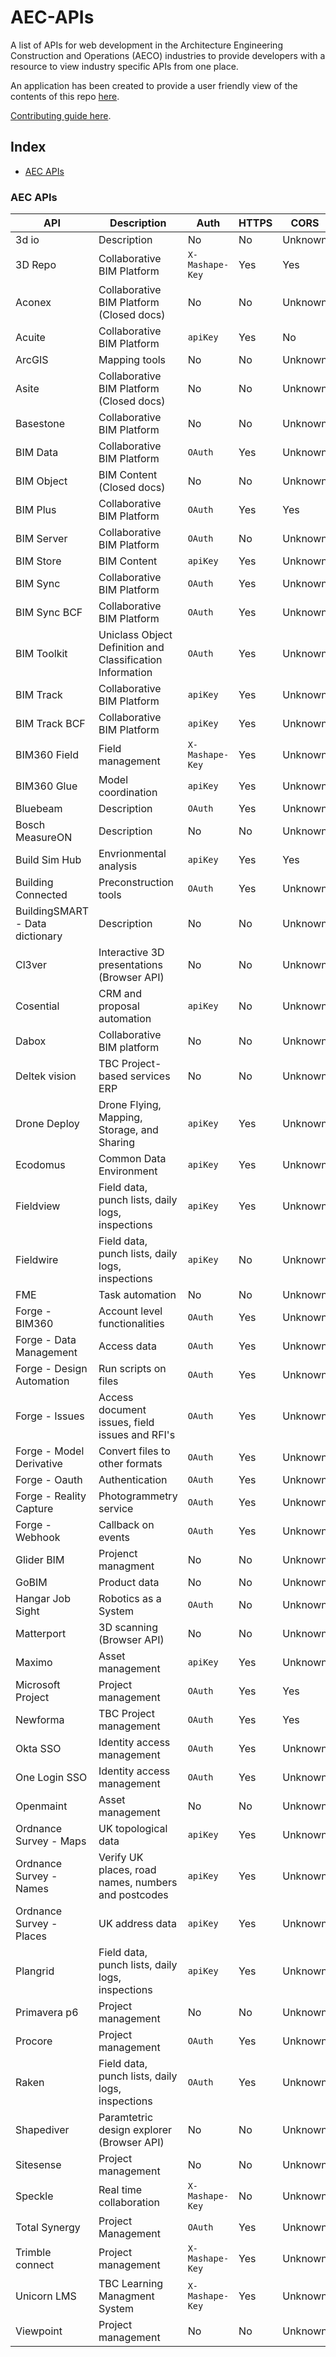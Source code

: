 # AEC-APIs
A list of APIs for web development in the Architecture Engineering Construction and Operations (AECO) industries to provide developers with a resource to view industry specific APIs from one place. 

An application has been created to provide a user friendly view of the contents of this repo [here](http://aec-apis-app.user.project.bimlauncher.com/).

[Contributing guide here](CONTRIBUTING.md).

## Index

* [AEC APIs](#aec-apis)

### AEC APIs
API | Description | Auth | HTTPS | CORS | Link |
|---|---|---|---|---|---|
| 3d io | Description | No | No | Unknown | [Go!](https://3d.io/docs/api/1) |
| 3D Repo | Collaborative BIM Platform | `X-Mashape-Key` | Yes | Yes | [Go!](https://3drepo.github.io/3drepo.io) |
| Aconex | Collaborative BIM Platform (Closed docs) | No | No | Unknown | [Go!](https://help.aconex.com/aconex/aconex-api) |
| Acuite | Collaborative BIM Platform | `apiKey` | Yes | No | [Go!](https://api.acuite.co.nz/swagger/ui/index) |
| ArcGIS | Mapping tools | No | No | Unknown | [Go!](https://developers.arcgis.com/web-api) |
| Asite | Collaborative BIM Platform (Closed docs) | No | No | Unknown | [Go!](https://upload.asite.com/dmshelp/About_API.htm) |
| Basestone | Collaborative BIM Platform | No | No | Unknown | [Go!](https://api.basestone.io/api/v1) |
| BIM Data | Collaborative BIM Platform | `OAuth` | Yes | Unknown | [Go!](https://api.bimdata.io/api/doc) |
| BIM Object | BIM Content (Closed docs) | No | No | Unknown | [Go!](https://developer.bimobject.com) |
| BIM Plus | Collaborative BIM Platform | `OAuth` | Yes | Yes | [Go!](https://doc.bimplus.net/display/bimpluspublic/Introduction) |
| BIM Server | Collaborative BIM Platform | `OAuth` | No | Unknown | [Go!](https://github.com/opensourceBIM/BIMserver/wiki/JSON-API) |
| BIM Store | BIM Content | `apiKey` | Yes | Unknown | [Go!](http://developer.bimstore.co.uk) |
| BIM Sync | Collaborative BIM Platform | `OAuth` | Yes | Unknown | [Go!](https://home.bimsync.com/api#rest-API) |
| BIM Sync BCF | Collaborative BIM Platform | `OAuth` | Yes | Unknown | [Go!](https://bimsync.com/developers/reference/bcf/beta) |
| BIM Toolkit | Uniclass Object Definition and Classification Information | `OAuth` | Yes | Unknown | [Go!](https://toolkit-api.thenbs.com) |
| BIM Track | Collaborative BIM Platform | `apiKey` | Yes | Unknown | [Go!](https://api.bimtrackbeta.co/swagger/index#!/File/File_File_CreateCommentImage) |
| BIM Track BCF | Collaborative BIM Platform | `apiKey` | Yes | Unknown | [Go!](https://bcfrestapi.bimtrackbeta.co/swagger/index#!/Project/Project_GetProjects) |
| BIM360 Field | Field management | `X-Mashape-Key` | Yes | Unknown | [Go!](https://bim360field.autodesk.com/apidoc/index.html) |
| BIM360 Glue | Model coordination | `apiKey` | Yes | Unknown | [Go!](https://b4.autodesk.com/api/doc/doc_api.shtml) |
| Bluebeam | Description | `OAuth` | Yes | Unknown | [Go!](https://developers.bluebeam.com/articles/getting-started) |
| Bosch MeasureON | Description | No | No | Unknown | [Go!](https://developer.bosch.com) |
| Build Sim Hub | Envrionmental analysis | `apiKey` | Yes | Yes | [Go!](https://raw.githubusercontent.com/weilix88/buildsimhub_python_api/master/bsh_openapi.yaml) |
| Building Connected | Preconstruction tools | `OAuth` | Yes | Unknown | [Go!](https://app.buildingconnected.com/docs/#introduction) |
| BuildingSMART - Data dictionary | Description | No | No | Unknown | [Go!](http://bsdd.buildingsmart.org/docs) |
| Cl3ver | Interactive 3D presentations (Browser API) | No | No | Unknown | [Go!](https://www.cl3ver.com/developers-api) |
| Cosential | CRM and proposal automation | `apiKey` | No | Unknown | [Go!](https://compass.cosential.com) |
| Dabox | Collaborative BIM platform | No | No | Unknown | [Go!](https://github.com/remyla/damas-core) |
| Deltek vision | TBC Project-based services ERP | No | No | Unknown | [Go!](https://dsm.deltek.com/DeltekSoftwareManagerWebServices/downloadFile.ashx?documentid=E35B0BE0-8DEA-4B64-95D7-E56E43261325) |
| Drone Deploy | Drone Flying, Mapping, Storage, and Sharing | `apiKey` | Yes | Unknown | [Go!](https://support.dronedeploy.com/docs/data-api-access) |
| Ecodomus | Common Data Environment | `apiKey` | Yes | Unknown | [Go!](http://ecodomus.com/products/bim-api/) |
| Fieldview | Field data, punch lists, daily logs, inspections | `apiKey` | Yes | Unknown | [Go!](https://fvdocs.viewpoint.com/Admin_web_topics/APIs/c_APIs.html) |
| Fieldwire | Field data, punch lists, daily logs, inspections | `apiKey` | No | Unknown | [Go!](http://apidocs.fieldwire.net) |
| FME | Task automation | No | No | Unknown | [Go!](https://docs.safe.com/fme/html/FME_REST/apidoc/v3/index.html) |
| Forge - BIM360 | Account level functionalities | `OAuth` | Yes | Unknown | [Go!](https://developer.autodesk.com/en/docs/bim360/v1) |
| Forge - Data Management | Access data | `OAuth` | Yes | Unknown | [Go!](https://developer.autodesk.com/en/docs/data/v2/overview) |
| Forge - Design Automation | Run scripts on files | `OAuth` | Yes | Unknown | [Go!](https://developer.autodesk.com/en/docs/design-automation/v2/overview) |
| Forge - Issues | Access document issues, field issues and RFI's | `OAuth` | Yes | Unknown | [Go!](https://developer.autodesk.com/en/docs/issues/v1/overview/) |
| Forge - Model Derivative | Convert files to other formats | `OAuth` | Yes | Unknown | [Go!](https://developer.autodesk.com/en/docs/model-derivative/v2/overview) |
| Forge - Oauth | Authentication | `OAuth` | Yes | Unknown | [Go!](https://developer.autodesk.com/en/docs/oauth/v2/overview) |
| Forge - Reality Capture | Photogrammetry service | `OAuth` | Yes | Unknown | [Go!](https://developer.autodesk.com/en/docs/reality-capture/v1/overview) |
| Forge - Webhook | Callback on events | `OAuth` | Yes | Unknown | [Go!](https://developer.autodesk.com/en/docs/webhooks/v1/overview/basics) |
| Glider BIM | Projenct managment | No | No | Unknown | [Go!](https://www.gliderbim.com/) |
| GoBIM | Product data | No | No | Unknown | [Go!](http://gobim.com/api) |
| Hangar Job Sight | Robotics as a System | `OAuth` | No | Unknown | [Go!](https://hangar.com/developer) |
| Matterport | 3D scanning (Browser API) | No | No | Unknown | [Go!](https://matterport.github.io/showcase-sdk/docs/) |
| Maximo | Asset management | `apiKey` | Yes | Unknown | [Go!](https://www.ibm.com/developerworks/community/wikis/home?lang=en#!/wiki/IBM%20Maximo%20Asset%20Management/page/Maximo%20JSON%20API) |
| Microsoft Project | Project management | `OAuth` | Yes | Yes | [Go!](https://msdn.microsoft.com/en-us/library/office/jj712612.aspx) |
| Newforma | TBC Project management | `OAuth` | Yes | Yes | [Go!](http://help.newforma.com/Newforma_Project_Center_Eleventh_Edition/desktop/Overviews/Info_Exchange_Overview.htm?rhsearch=api&rhsyns=%20) |
| Okta SSO | Identity access management | `OAuth` | Yes | Unknown | [Go!](https://developer.okta.com/documentation) |
| One Login SSO | Identity access management | `OAuth` | Yes | Unknown | [Go!](https://developers.onelogin.com) |
| Openmaint | Asset management | No | No | Unknown | [Go!](http://www.cmdbuild.org/file/manuali/webservice-manual-in-english) |
| Ordnance Survey - Maps | UK topological data | `apiKey` | Yes | Unknown | [Go!](https://apidocs.os.uk/docs/os-maps-overview) |
| Ordnance Survey - Names | Verify UK places, road names, numbers and postcodes | `apiKey` | Yes | Unknown | [Go!](https://apidocs.os.uk/docs/os-names-overview) |
| Ordnance Survey - Places | UK address data | `apiKey` | Yes | Unknown | [Go!](https://apidocs.os.uk/docs/os-places-overview) |
| Plangrid | Field data, punch lists, daily logs, inspections | `apiKey` | Yes | Unknown | [Go!](https://developer.plangrid.com/docs) |
| Primavera p6 | Project management | No | No | Unknown | [Go!](https://docs.oracle.com/cd/E16281_01/Technical_Documentation/Integration_API/ProgrammerReference.html) |
| Procore | Project management | `OAuth` | Yes | Unknown | [Go!](https://developers.procore.com/documentation/introduction) |
| Raken | Field data, punch lists, daily logs, inspections | `OAuth` | Yes | Unknown | [Go!](https://stage.rakenapp.com/developer-api-docs) |
| Shapediver | Paramtetric design explorer (Browser API) | No | No | Unknown | [Go!](https://shapediver.com/api) |
| Sitesense | Project management | No | No | Unknown | [Go!](https://www.intelliwavetechnologies.com/sitesense-developer-api) |
| Speckle | Real time collaboration | `X-Mashape-Key` | No | Unknown | [Go!](https://github.com/speckleworks/SpeckleSpecs) |
| Total Synergy | Project Management | `OAuth` | Yes | Unknown | [Go!](https://developers.totalsynergy.com/) |
| Trimble connect | Project management | `X-Mashape-Key` | Yes | Unknown | [Go!](https://app.connect.trimble.com/tc/static/apidoc.html) |
| Unicorn LMS | TBC Learning Managment System | `X-Mashape-Key` | Yes | Unknown | [Go!](https://xapi.com/docs-downloads/) |
| Viewpoint | Project management | No | No | Unknown | [Go!](https://vfpdocs.viewpoint.com/VfP_topics_user/c_developer_doc.html) |
